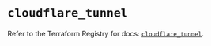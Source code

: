 # `cloudflare_tunnel`

Refer to the Terraform Registry for docs: [`cloudflare_tunnel`](https://registry.terraform.io/providers/cloudflare/cloudflare/4.22.0/docs/resources/tunnel).
